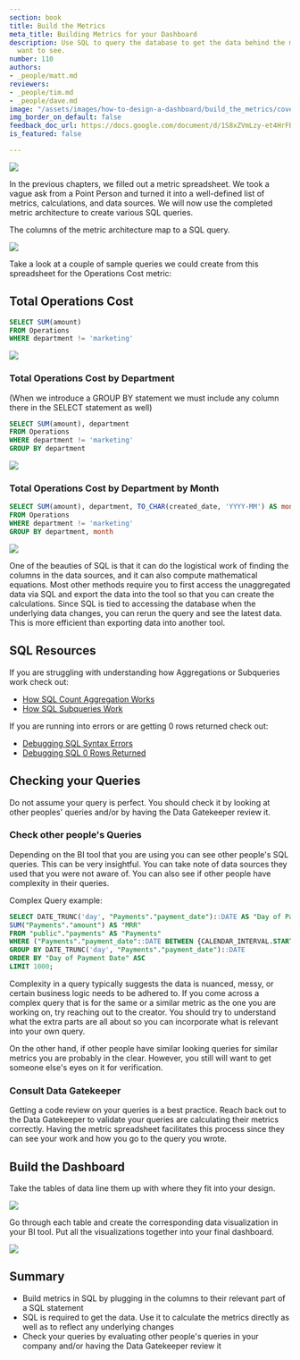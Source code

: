 ```yaml
---
section: book
title: Build the Metrics
meta_title: Building Metrics for your Dashboard
description: Use SQL to query the database to get the data behind the metrics people
  want to see.
number: 110
authors:
- _people/matt.md
reviewers:
- _people/tim.md
- _people/dave.md
image: "/assets/images/how-to-design-a-dashboard/build_the_metrics/coverImage.png"
img_border_on_default: false
feedback_doc_url: https://docs.google.com/document/d/1S8xZVmLzy-et4HrFBr1ccBYj5Vlyr6terU0XVbicLl4/edit?usp=sharing
is_featured: false

---
```

![](/assets/images/how-to-design-a-dashboard/build_the_metrics/coverImage.png)

In the previous chapters, we filled out a metric spreadsheet. We took a vague ask from a Point Person and turned it into a well-defined list of metrics, calculations, and data sources. We will now use the completed metric architecture to create various SQL queries.

The columns of the metric architecture map to a SQL query.

![](/assets/images/how-to-design-a-dashboard/build_the_metrics/metricArchitectureMap.png)

Take a look at a couple of sample queries we could create from this spreadsheet for the Operations Cost metric:

## Total Operations Cost

```sql
SELECT SUM(amount)
FROM Operations
WHERE department != 'marketing'
```

![](/assets/images/how-to-design-a-dashboard/build_the_metrics/costsSum.png)

### Total Operations Cost by Department

(When we introduce a GROUP BY statement we must include any column there in the SELECT statement as well)

```sql
SELECT SUM(amount), department
FROM Operations
WHERE department != 'marketing'
GROUP BY department
```

![](/assets/images/how-to-design-a-dashboard/build_the_metrics/costsSumByDepartment.png)

### Total Operations Cost by Department by Month

```sql
SELECT SUM(amount), department, TO_CHAR(created_date, 'YYYY-MM') AS month
FROM Operations
WHERE department != 'marketing'
GROUP BY department, month
```

![](/assets/images/how-to-design-a-dashboard/build_the_metrics/costSumByMonth.png)

One of the beauties of SQL is that it can do the logistical work of finding the columns in the data sources, and it can also compute mathematical equations. Most other methods require you to first access the unaggregated data via SQL and export the data into the tool so that you can create the calculations. Since SQL is tied to accessing the database when the underlying data changes, you can rerun the query and see the latest data. This is more efficient than exporting data into another tool.

## SQL Resources

If you are struggling with understanding how Aggregations or Subqueries work check out:

* [How SQL Count Aggregation Works](/how-to-teach-people-sql/how-sql-aggregations-work/)
* [How SQL Subqueries Work](/how-to-teach-people-sql/how-sql-subqueries-work/)

If you are running into errors or are getting 0 rows returned check out:

* [Debugging SQL Syntax Errors](/how-to-teach-people-sql/debugging-sql-syntax-errors/)
* [Debugging SQL 0 Rows Returned](/how-to-teach-people-sql/debugging-sql-0-rows-returned/)

## Checking your Queries

Do not assume your query is perfect. You should check it by looking at other peoples' queries and/or by having the Data Gatekeeper review it.

### Check other people's Queries

Depending on the BI tool that you are using you can see other people's SQL queries. This can be very insightful. You can take note of data sources they used that you were not aware of. You can also see if other people have complexity in their queries.

Complex Query example:

```sql
SELECT DATE_TRUNC('day', "Payments"."payment_date")::DATE AS "Day of Payment Date",
SUM("Payments"."amount") AS "MRR"
FROM "public"."payments" AS "Payments"
WHERE ("Payments"."payment_date"::DATE BETWEEN {CALENDAR_INTERVAL.START} AND {CALENDAR_INTERVAL.END})
GROUP BY DATE_TRUNC('day', "Payments"."payment_date")::DATE
ORDER BY "Day of Payment Date" ASC
LIMIT 1000;
```

Complexity in a query typically suggests the data is nuanced, messy, or certain business logic needs to be adhered to. If you come across a complex query that is for the same or a similar metric as the one you are working on, try reaching out to the creator. You should try to understand what the extra parts are all about so you can incorporate what is relevant into your own query.

On the other hand, if other people have similar looking queries for similar metrics you are probably in the clear. However, you still will want to get someone else's eyes on it for verification.

### Consult Data Gatekeeper

Getting a code review on your queries is a best practice. Reach back out to the Data Gatekeeper to validate your queries are calculating their metrics correctly. Having the metric spreadsheet facilitates this process since they can see your work and how you go to the query you wrote.

## Build the Dashboard

Take the tables of data line them up with where they fit into your design.

![](/assets/images/how-to-design-a-dashboard/build_the_metrics/buildTheDashboard.png)

Go through each table and create the corresponding data visualization in your BI tool. Put all the visualizations together into your final dashboard.

![](/assets/images/how-to-design-a-dashboard/build_the_metrics/exampleDashboard.jpeg)

## Summary

* Build metrics in SQL by plugging in the columns to their relevant part of a SQL statement
* SQL is required to get the data. Use it to calculate the metrics directly as well as to reflect any underlying changes
* Check your queries by evaluating other people's queries in your company and/or having the Data Gatekeeper review it